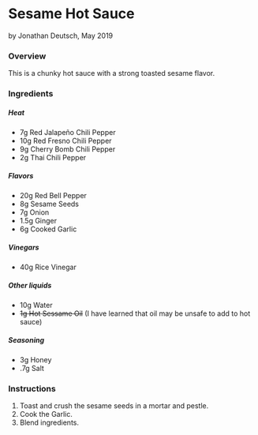 # Sesame Hot Sauce

by Jonathan Deutsch, May 2019


### Overview

This is a chunky hot sauce with a strong toasted sesame flavor.


### Ingredients

##### Heat

- 7g Red Jalapeño  Chili Pepper
- 10g Red Fresno Chili Pepper
- 9g Cherry Bomb Chili Pepper
- 2g Thai Chili Pepper

##### Flavors

- 20g Red Bell Pepper
- 8g Sesame Seeds
- 7g Onion
- 1.5g Ginger
- 6g Cooked Garlic

##### Vinegars

- 40g Rice Vinegar

##### Other liquids

- 10g Water
- ~~1g Hot Sessame Oil~~ (I have learned that oil may be unsafe to add to hot sauce)

##### Seasoning

- 3g Honey
- .7g Salt


### Instructions

1. Toast and crush the sesame seeds in a mortar and pestle.
2. Cook the Garlic.
3. Blend ingredients.
